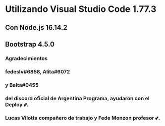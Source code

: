 # Utilizando Visual Studio Code 1.77.3
## Con Node.js 16.14.2
## Bootstrap 4.5.0
### Agradecimientos
### fedeslv#6858, Alita#6072
### y Balta#0455 
### del discord oficial de Argentina Programa, ayudaron con el Deploy 💕.
### Lucas Vilotta compañero de trabajo y Fede Monzon profesor 💕.